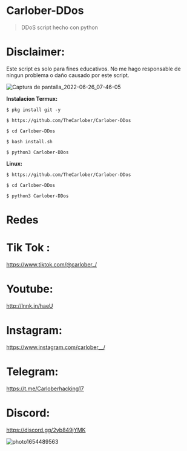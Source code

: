 # Carlober-DDos
>DDoS script hecho con python



# Disclaimer: 
Este script es solo para fines educativos. No me hago responsable de ningun problema o daño causado por este script.


![Captura de pantalla_2022-06-26_07-46-05](https://user-images.githubusercontent.com/86197463/175801194-d9bb054d-26f6-41ef-ab86-dea8adc418aa.png)


**Instalacion Termux:**
```
$ pkg install git -y

$ https://github.com/TheCarlober/Carlober-DDos

$ cd Carlober-DDos

$ bash install.sh

$ python3 Carlober-DDos
```

**Linux:**
```
$ https://github.com/TheCarlober/Carlober-DDos

$ cd Carlober-DDos

$ python3 Carlober-DDos

```
# Redes

# Tik Tok : 
https://www.tiktok.com/@carlober_/

# Youtube: 
http://lnnk.in/haeU

# Instagram: 
https://www.instagram.com/carlober__/

# Telegram: 
https://t.me/Carloberhacking17

# Discord: 

https://discord.gg/2yb849jYMK



![photo1654489563](https://user-images.githubusercontent.com/86197463/175801519-73294cab-e83a-447b-854f-c30fcadc4786.jpeg)



